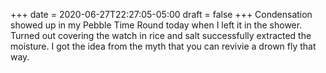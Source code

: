 +++
date = 2020-06-27T22:27:05-05:00
draft = false
+++
Condensation showed up in my Pebble Time Round today when I left it in the shower. Turned out covering the watch in rice and salt successfully extracted the moisture. I got the idea from the myth that you can revivie a drown fly that way.